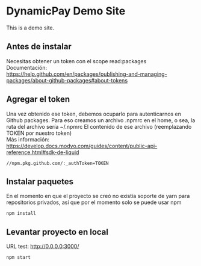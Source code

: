 # DynamicPay Demo Site
This is a demo site.

## Antes de instalar

Necesitas obtener un token con el scope read:packages <br>
Documentación: <br> 
https://help.github.com/en/packages/publishing-and-managing-packages/about-github-packages#about-tokens


## Agregar el token

Una vez obtenido ese token, debemos ocuparlo para autenticarnos en Github packages. Para eso creamos un archivo .npmrc en el home, o sea, la ruta del archivo sería ~/.npmrc El contenido de ese archivo (reemplazando TOKEN por nuestro token) <br>
Más información: <br> 
https://develop.docs.modyo.com/guides/content/public-api-reference.html#sdk-de-liquid

`//npm.pkg.github.com/:_authToken=TOKEN`

## Instalar paquetes

En el momento en que el proyecto se creó no existía soporte de yarn para repositorios privados, así que por el momento solo se puede usar npm

`npm install`

## Levantar proyecto en local

URL test: http://0.0.0.0:3000/

`npm start`
